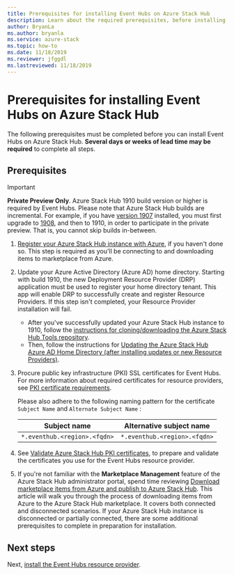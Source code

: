 ```yaml
---
title: Prerequisites for installing Event Hubs on Azure Stack Hub
description: Learn about the required prerequisites, before installing the Event Hubs resource provider on Azure Stack Hub. 
author: BryanLa
ms.author: bryanla
ms.service: azure-stack
ms.topic: how-to
ms.date: 11/18/2019
ms.reviewer: jfggdl
ms.lastreviewed: 11/18/2019
---
```


# Prerequisites for installing Event Hubs on Azure Stack Hub

The following prerequisites must be completed before you can install Event Hubs on Azure Stack Hub. **Several days or weeks of lead time may be required** to complete all steps.

## Prerequisites

> [!IMPORTANT]
> **Private Preview Only**. Azure Stack Hub 1910 build version or higher is required by Event Hubs. Please note that Azure Stack Hub builds are incremental. For example, if you have [version 1907](/azure-stack/operator/release-notes?view=azs-1907#1907-build-reference) installed, you must first upgrade to [1908](/azure-stack/operator/release-notes?view=azs-1908#1908-build-reference), and then to 1910, in order to participate in the private preview. That is, you cannot skip builds in-between.

1. [Register your Azure Stack Hub instance with Azure](azure-stack-registration.md), if you haven't done so. This step is required as you'll be connecting to and downloading items to marketplace from Azure.

2. Update your Azure Active Directory (Azure AD) home directory. Starting with build 1910, the new Deployment Resource Provider (DRP) application must be used to register your home directory tenant. This app will enable DRP to successfully create and register Resource Providers. If this step isn't completed, your Resource Provider installation will fail. 

   - After you've successfully updated your Azure Stack Hub instance to 1910, follow the [instructions for cloning/downloading the Azure Stack Hub Tools repository](azure-stack-powershell-download.md). 
   - Then, follow the instructions for [Updating the Azure Stack Hub Azure AD Home Directory (after installing updates or new Resource Providers)](https://github.com/Azure/AzureStack-Tools/tree/master/Identity#updating-the-azure-stack-aad-home-directory-after-installing-updates-or-new-resource-providers). 

3. Procure public key infrastructure (PKI) SSL certificates for Event Hubs. For more information about required certificates for resource providers, see [PKI certificate requirements](azure-stack-pki-certs.md). 

   Please also adhere to the following naming pattern for the certificate `Subject Name` and `Alternate Subject Name` : 

   | Subject name | Alternative subject name |
   |--------------|--------------------------|
   | `*.eventhub.<region>.<fqdn>` | `*.eventhub.<region>.<fqdn>`|

4. See [Validate Azure Stack Hub PKI certificates](/azure-stack/operator/azure-stack-validate-pki-certs.mdperform-platform-as-a-service-certificate-validation), to prepare and validate the certificates you use for the Event Hubs resource provider. 

5. If you're not familiar with the **Marketplace Management** feature of the Azure Stack Hub administrator portal, spend time reviewing [Download marketplace items from Azure and publish to Azure Stack Hub](azure-stack-download-azure-marketplace-item.md). This article will walk you through the process of downloading items from Azure to the Azure Stack Hub marketplace. It covers both connected and disconnected scenarios. If your Azure Stack Hub instance is disconnected or partially connected, there are some additional prerequisites to complete in preparation for installation.

## Next steps

Next, [install the Event Hubs resource provider](event-hubs-rp-install.md).

